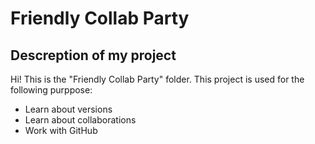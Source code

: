 # Friendly Collab Party

## Descreption of my project 

Hi! This is the "Friendly Collab Party" folder. This project is used for the following purppose:

- Learn about versions
- Learn about collaborations 
- Work with GitHub
